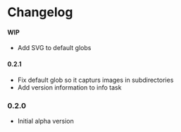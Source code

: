 # Changelog

#### WIP
- Add SVG to default globs

#### 0.2.1
- Fix default glob so it capturs images in subdirectories
- Add version information to info task

### 0.2.0
- Initial alpha version
